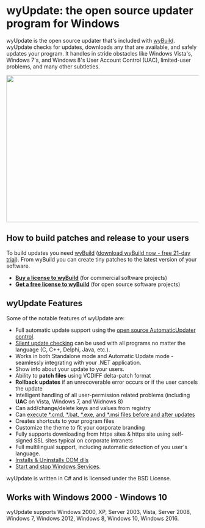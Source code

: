 # wyUpdate: the open source updater program for Windows

wyUpdate is the open source updater that's included with [wyBuild](https://wyday.com/wybuild/). wyUpdate checks for updates, downloads any that are available, and safely updates your program. It handles in stride obstacles like Windows Vista's, Windows 7's, and Windows 8's User Account Control (UAC), limited-user problems, and many other subtleties.

<a href='https://www.youtube.com/watch?feature=player_embedded&v=zE9f_jfBi_8' target='_blank'><img src='https://img.youtube.com/vi/zE9f_jfBi_8/0.jpg' width='640' height=385 /></a>


## How to build patches and release to your users

To build updates you need [wyBuild](https://wyday.com/wybuild/) ([download wyBuild now - free 21-day trial](https://wyday.com/wybuild/downloading.php)). From wyBuild you can create tiny patches to the latest version of your software.

  * <strong><a href='https://wyday.com/wybuild/buy/'>Buy a license to wyBuild</a></strong> (for commercial software projects) <br />
  * <strong><a href='https://wyday.com/wybuild/buy/special-prices.php'>Get a free license to wyBuild</a></strong> (for open source software projects)

## wyUpdate Features

Some of the notable features of wyUpdate are:

  * Full automatic update support using the [open source AutomaticUpdater control](https://wyday.com/wybuild/help/automatic-updates/).
  * [Silent update checking](https://wyday.com/wybuild/help/silent-checking.php) can be used with all programs no matter the language (C, C++, Delphi, Java, etc.).
  * Works in both Standalone mode and Automatic Update mode - seamlessly integrating with your .NET application.
  * Show info about your update to your users.
  * Ability to **patch files** using VCDIFF delta-patch format
  * **Rollback updates** if an unrecoverable error occurs or if the user cancels the update
  * Intelligent handling of all user-permission related problems (including **UAC** on Vista, Windows 7, and Widnows 8)
  * Can add/change/delete keys and values from registry
  * Can [execute \*.cmd, \*.bat, \*.exe, and \*.msi files before and after updates](https://wyday.com/wybuild/help/executing-files.php)
  * Creates shortcuts to your program files
  * Customize the theme to fit your corporate branding
  * Fully supports downloading from https sites & https site using self-signed SSL sites typical on corporate intranets
  * Full multilingual support, including automatic detection of you user's language.
  * [Installs & Uninstalls COM dlls](https://wyday.com/wybuild/help/com-registration.php)
  * [Start and stop Windows Services](https://wyday.com/wybuild/help/services.php).

wyUpdate is written in C# and is licensed under the BSD License.


## Works with Windows 2000 - Windows 10

wyUpdate supports Windows 2000, XP, Server 2003, Vista, Server 2008, Windows 7, Windows 2012, Windows 8, Windows 10, Windows 2016.

